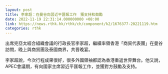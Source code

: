 ```yaml
---
layout: post
title: 李家超：在曼谷向習近平匯報工作　獲支持和鼓勵
date: 2022-11-19 22:31:14.000000000 +08:00
link: https://news.rthk.hk/rthk/ch/component/k2/1676377-20221119.htm
categories: rthk
---
```


出席完亞太經合組織會議的行政長官李家超，繼續率領香港「商貿代表團」在曼谷訪問，晚上與商貿團及泰國商界，共晋晚宴。

李家超說，今次行程成果很好，很多外國領袖都認為香港重返世界舞台。他又說，APEC會議期，有向國家主席習近平匯報工作，並獲對方鼓勵及支持。
